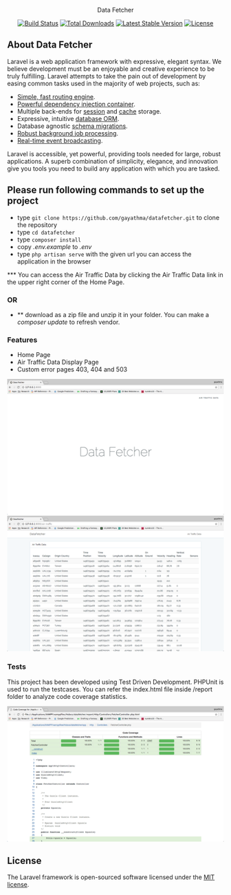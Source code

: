 <p align="center">Data Fetcher</p>

<p align="center">
<a href="https://travis-ci.org/laravel/framework"><img src="https://travis-ci.org/laravel/framework.svg" alt="Build Status"></a>
<a href="https://packagist.org/packages/laravel/framework"><img src="https://poser.pugx.org/laravel/framework/d/total.svg" alt="Total Downloads"></a>
<a href="https://packagist.org/packages/laravel/framework"><img src="https://poser.pugx.org/laravel/framework/v/stable.svg" alt="Latest Stable Version"></a>
<a href="https://packagist.org/packages/laravel/framework"><img src="https://poser.pugx.org/laravel/framework/license.svg" alt="License"></a>
</p>

## About Data Fetcher

Laravel is a web application framework with expressive, elegant syntax. We believe development must be an enjoyable and creative experience to be truly fulfilling. Laravel attempts to take the pain out of development by easing common tasks used in the majority of web projects, such as:

- [Simple, fast routing engine](https://laravel.com/docs/routing).
- [Powerful dependency injection container](https://laravel.com/docs/container).
- Multiple back-ends for [session](https://laravel.com/docs/session) and [cache](https://laravel.com/docs/cache) storage.
- Expressive, intuitive [database ORM](https://laravel.com/docs/eloquent).
- Database agnostic [schema migrations](https://laravel.com/docs/migrations).
- [Robust background job processing](https://laravel.com/docs/queues).
- [Real-time event broadcasting](https://laravel.com/docs/broadcasting).

Laravel is accessible, yet powerful, providing tools needed for large, robust applications. A superb combination of simplicity, elegance, and innovation give you tools you need to build any application with which you are tasked.

##  Please run following commands to set up the project ##

* type `git clone https://github.com/gayathma/datafetcher.git` to clone the repository 
* type `cd datafetcher`
* type `composer install`
* copy *.env.example* to *.env*
* type `php artisan serve` with the given url you can access the application in the browser

*** You can access the Air Traffic Data by clicking the Air Traffic Data link in the upper right corner of the Home Page.

### OR ###

* ** download as a zip file and unzip it in your folder. You can make a *composer update* to refresh vendor.

### Features ###

* Home Page
* Air Traffic Data Display Page
* Custom error pages 403, 404 and 503

![Alt text](/screenshots/sc1.png?raw=true "Home Page")
![Alt text](/screenshots/sc2.png?raw=true "Air Traffic Data Display")

### Tests ###

This project has been developed using Test Driven Development. PHPUnit is used to run the testcases. You can refer the index.html file inside /report folder to analyze code coverage statistics.

![Alt text](/screenshots/sc3.png?raw=true "Code Coverage Stats")

## License

The Laravel framework is open-sourced software licensed under the [MIT license](http://opensource.org/licenses/MIT).
